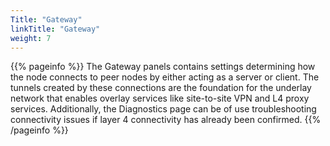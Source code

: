 ```yaml
---
Title: "Gateway"
linkTitle: "Gateway"
weight: 7
---
```


{{% pageinfo %}}
The Gateway panels contains settings determining how the node connects to peer nodes by either acting as a server or client.  The tunnels created by these connections are the foundation for the underlay network that enables overlay services like site-to-site VPN and L4 proxy services. 
Additionally, the Diagnostics page can be of use troubleshooting connectivity issues if layer 4 connectivity has already been confirmed.
{{% /pageinfo %}}

 